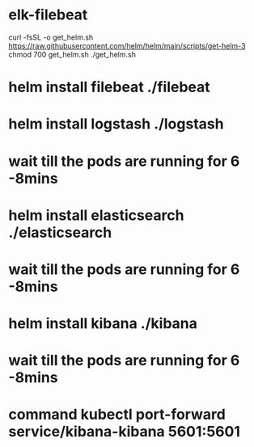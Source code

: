 # elk-filebeat

 curl -fsSL -o get_helm.sh https://raw.githubusercontent.com/helm/helm/main/scripts/get-helm-3
 chmod 700 get_helm.sh
 ./get_helm.sh

 

# helm install filebeat ./filebeat

# helm install logstash ./logstash
# wait till the pods are running for 6 -8mins


# helm install elasticsearch ./elasticsearch
# wait till the pods are running for 6 -8mins


# helm install kibana ./kibana
# wait till the pods are running for 6 -8mins



# command kubectl port-forward service/kibana-kibana 5601:5601 

